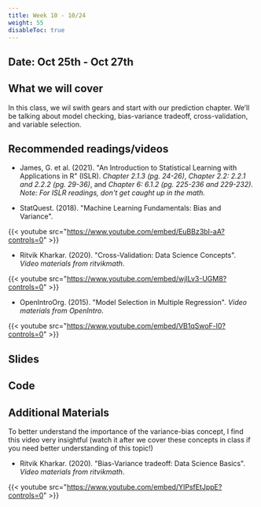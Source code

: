 ```yaml
---
title: Week 10 - 10/24
weight: 55
disableToc: true
---
```


## Date: Oct 25th - Oct 27th

## What we will cover

In this class, we wil swith gears and start with our prediction chapter. We’ll be talking about model checking, bias-variance tradeoff, cross-validation, and variable selection.

## Recommended readings/videos

- James, G. et al. (2021). "An Introduction to Statistical Learning with Applications in R" (ISLR). *Chapter 2.1.3 (pg. 24-26)*, *Chapter 2.2: 2.2.1 and 2.2.2 (pg. 29-36)*, and *Chapter 6: 6.1.2 (pg. 225-236 and 229-232)*. *Note: For ISLR readings, don't get caught up in the math.*

- StatQuest. (2018). "Machine Learning Fundamentals: Bias and Variance".

{{< youtube src="https://www.youtube.com/embed/EuBBz3bI-aA?controls=0" >}}

- Ritvik Kharkar. (2020). "Cross-Validation: Data Science Concepts". *Video materials from ritvikmath*.

{{< youtube src="https://www.youtube.com/embed/wjILv3-UGM8?controls=0" >}}

- OpenIntroOrg. (2015). "Model Selection in Multiple Regression". *Video materials from OpenIntro*.

{{< youtube src="https://www.youtube.com/embed/VB1qSwoF-l0?controls=0" >}}


## Slides
<!--
{{% button href="https://sta235.netlify.app/Classes/Week6/2_ObsStudies/f2022_sta235h_10_ObsStudies.html" icon="fas fa-external-link-alt" icon-position="right" %}}New window{{% /button %}} {{% button href="https://sta235.netlify.app/Classes/Week6/2_ObsStudies/f2022_sta235h_10_ObsStudies.pdf" icon="fas fa-file-pdf" icon-position="right" %}}Download{{% /button %}} 

{{< slides src="https://sta235.netlify.app/Classes/Week6/2_ObsStudies/f2022_sta235h_10_ObsStudies.html" >}}
-->

## Code
<!--
Here is the R code we will review in class, with many additional questions! Remember to review it in detail after class <a onclick="ga('send', 'event', 'External-Link','click','code5','0','Link');" href="https://raw.githubusercontent.com/maibennett/sta235/main/exampleSite/content/Classes/Week5/1_RCT/code/f2021_sta235h_8_RCT.R" target="_blank" class="btn btn-default">Download<i class="fas fa-code"></i></a>
-->


## Additional Materials

To better understand the importance of the variance-bias concept, I find this video very insightful (watch it after we cover these concepts in class if you need better understanding of this topic!)

- Ritvik Kharkar. (2020). "Bias-Variance tradeoff: Data Science Basics". *Video materials from ritvikmath*.

{{< youtube src="https://www.youtube.com/embed/YIPsfEtJppE?controls=0" >}}